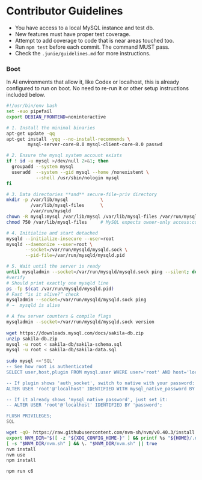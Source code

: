 # Contributor Guidelines


- You have access to a local MySQL instance and test db.
- New features must have proper test coverage.
- Attempt to add coverage to code that is near areas touched too.
- Run `npm test` before each commit. The command MUST pass.
- Check the `.junie/guidelines.md` for more instructions.


### Boot
In AI environments that allow it, like Codex or localhost, this is already configured to run on boot. 
No need to re-run it or other setup instructions included below.

```bash
#!/usr/bin/env bash
set -euo pipefail
export DEBIAN_FRONTEND=noninteractive

# 1. Install the minimal binaries
apt-get update -qq
apt-get install -yqq --no-install-recommends \
        mysql-server-core-8.0 mysql-client-core-8.0 passwd

# 2. Ensure the mysql system account exists
if ! id -u mysql >/dev/null 2>&1; then
  groupadd --system mysql
  useradd  --system --gid mysql --home /nonexistent \
           --shell /usr/sbin/nologin mysql
fi

# 3. Data directories **and** secure-file-priv directory
mkdir -p /var/lib/mysql            \
         /var/lib/mysql-files      \
         /var/run/mysqld
chown -R mysql:mysql /var/lib/mysql /var/lib/mysql-files /var/run/mysqld
chmod 750 /var/lib/mysql-files     # MySQL expects owner-only access:contentReference[oaicite:1]{index=1}

# 4. Initialise and start detached
mysqld --initialize-insecure --user=root                                # empty root pwd:contentReference[oaicite:2]{index=2}
mysqld --daemonize --user=root \
       --socket=/var/run/mysqld/mysqld.sock \
       --pid-file=/var/run/mysqld/mysqld.pid

# 5. Wait until the server is ready
until mysqladmin --socket=/var/run/mysqld/mysqld.sock ping --silent; do sleep 1; done
#verify
# Should print exactly one mysqld line
ps -fp $(cat /var/run/mysqld/mysqld.pid)
# Fast “is it alive?” check
mysqladmin --socket=/var/run/mysqld/mysqld.sock ping
# →  mysqld is alive

# A few server counters & compile flags
mysqladmin --socket=/var/run/mysqld/mysqld.sock version
       
wget https://downloads.mysql.com/docs/sakila-db.zip
unzip sakila-db.zip
mysql -u root < sakila-db/sakila-schema.sql
mysql -u root < sakila-db/sakila-data.sql       
       
sudo mysql <<'SQL'
-- See how root is authenticated
SELECT user,host,plugin FROM mysql.user WHERE user='root' AND host='localhost'\G

-- If plugin shows 'auth_socket', switch to native with your password:
ALTER USER 'root'@'localhost' IDENTIFIED WITH mysql_native_password BY 'password';

-- If it already shows 'mysql_native_password', just set it:
-- ALTER USER 'root'@'localhost' IDENTIFIED BY 'password';

FLUSH PRIVILEGES;
SQL

wget -qO- https://raw.githubusercontent.com/nvm-sh/nvm/v0.40.3/install.sh | bash
export NVM_DIR="$([ -z "${XDG_CONFIG_HOME-}" ] && printf %s "${HOME}/.nvm" || printf %s "${XDG_CONFIG_HOME}/nvm")"
[ -s "$NVM_DIR/nvm.sh" ] && \. "$NVM_DIR/nvm.sh" || true
nvm install
nvm use 
npm install

npm run c6

```